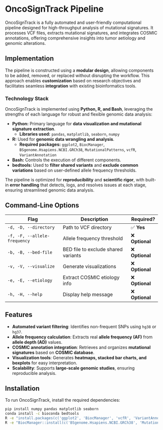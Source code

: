 # OncoSignTrack Pipeline

OncoSignTrack is a fully automated and user-friendly computational pipeline designed for high-throughput analysis of mutational signatures. It processes VCF files, extracts mutational signatures, and integrates COSMIC annotations, offering comprehensive insights into tumor aetiology and genomic alterations.

## Implementation

The pipeline is constructed using a **modular design**, allowing components to be added, removed, or replaced without disrupting the workflow. This approach enables **customization** based on research objectives and facilitates seamless **integration** with existing bioinformatics tools.

### **Technology Stack**
OncoSignTrack is implemented using **Python, R, and Bash**, leveraging the strengths of each language for robust and flexible genomic data analysis:

- **Python:** Primary language for **data visualization and mutational signature extraction**.
  - **Libraries used:** `pandas`, `matplotlib`, `seaborn`, `numpy`
- **R:** Used for **genomic data wrangling and analysis**.
  - **Required packages:** `ggplot2`, `BiocManager`, `BSgenome.Hsapiens.NCBI.GRCh38`, `MutationalPatterns`, `vcfR`, `VariantAnnotation`
- **Bash:** Controls the execution of different components.
- **bedtools:** Used to **filter shared variants** and **exclude common variations** based on user-defined allele frequency thresholds.

The pipeline is optimized for **reproducibility** and **scientific rigor**, with built-in **error handling** that detects, logs, and resolves issues at each stage, ensuring streamlined genomic data analysis.

## Command-Line Options

| **Flag** | **Description** | **Required?** |
|---------|-------------|--------------|
| `-d, -D, --directory` | Path to VCF directory | ✅ **Yes** |
| `-f, -F, --allele-frequency` | Allele frequency threshold | ❌ **Optional** |
| `-b, -B, --bed-file` | BED file to exclude shared variants | ❌ **Optional** |
| `-v, -V, --visualize` | Generate visualizations | ❌ **Optional** |
| `-e, -E, --etiology` | Extract COSMIC etiology info | ❌ **Optional** |
| `-h, -H, --help` | Display help message | ❌ **Optional** |

## Features

- **Automated variant filtering**: Identifies non-frequent SNPs using `hg38` or `hg37`.
- **Allele frequency calculation**: Extracts real **allele frequency (AF)** from **allele depth (AD)** values.
- **COSMIC annotation integration**: Retrieves and organizes **mutational signatures** based on **COSMIC database**.
- **Visualization tools**: Generates **heatmaps, stacked bar charts, and boxplots** for easy interpretation.
- **Scalability**: Supports **large-scale genomic studies**, ensuring reproducible analysis.

## Installation

To run OncoSignTrack, install the required dependencies:

```bash
pip install numpy pandas matplotlib seaborn
conda install -c bioconda bedtools
R -e "install.packages(c('ggplot2', 'BiocManager', 'vcfR', 'VariantAnnotation'))"
R -e "BiocManager::install(c('BSgenome.Hsapiens.NCBI.GRCh38', 'MutationalPatterns'))"


